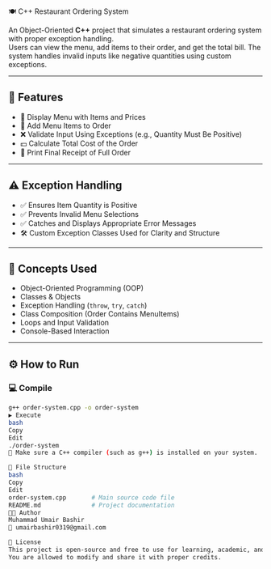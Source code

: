  🍽️ C++ Restaurant Ordering System

An Object-Oriented **C++** project that simulates a restaurant ordering system with proper exception handling.  
Users can view the menu, add items to their order, and get the total bill. The system handles invalid inputs like negative quantities using custom exceptions.

---

## 📌 Features

- 🍕 Display Menu with Items and Prices  
- 🛒 Add Menu Items to Order  
- ❌ Validate Input Using Exceptions (e.g., Quantity Must Be Positive)  
- 💵 Calculate Total Cost of the Order  
- 🧾 Print Final Receipt of Full Order

---

## ⚠️ Exception Handling

- ✅ Ensures Item Quantity is Positive  
- ✅ Prevents Invalid Menu Selections  
- ✅ Catches and Displays Appropriate Error Messages  
- 🛠️ Custom Exception Classes Used for Clarity and Structure

---

## 🧠 Concepts Used

- Object-Oriented Programming (OOP)  
- Classes & Objects  
- Exception Handling (`throw`, `try`, `catch`)  
- Class Composition (Order Contains MenuItems)  
- Loops and Input Validation  
- Console-Based Interaction

---

## ⚙️ How to Run

### 💻 Compile
```bash
g++ order-system.cpp -o order-system
▶️ Execute
bash
Copy
Edit
./order-system
📝 Make sure a C++ compiler (such as g++) is installed on your system.

📂 File Structure
bash
Copy
Edit
order-system.cpp       # Main source code file
README.md              # Project documentation
👨‍💻 Author
Muhammad Umair Bashir
📧 umairbashir0319@gmail.com

🪪 License
This project is open-source and free to use for learning, academic, and personal use.
You are allowed to modify and share it with proper credits.

